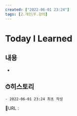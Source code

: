 ```yaml
---
created: ["2022-06-01 23:24"]
tags: [2.개인/F.강의]
---
```


# Today I Learned
## 내용
-

## ⏱히스토리
	- 2022-06-01 23:24 최초 작성


📙URL :